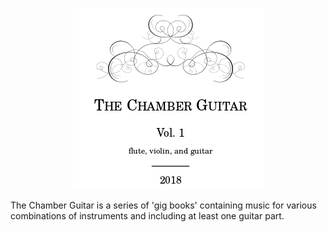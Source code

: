 <p align="center">
  <img alt="Chamber Guitarists Logo" src="common/chamberguitar.png">
</p>
The Chamber Guitar is a  series of 'gig books' containing music for various
combinations of instruments and including at least one guitar part.

























